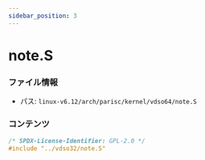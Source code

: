 ```yaml
---
sidebar_position: 3
---
```

# note.S

### ファイル情報

- パス: `linux-v6.12/arch/parisc/kernel/vdso64/note.S`

### コンテンツ

```S
/* SPDX-License-Identifier: GPL-2.0 */
#include "../vdso32/note.S"

```
